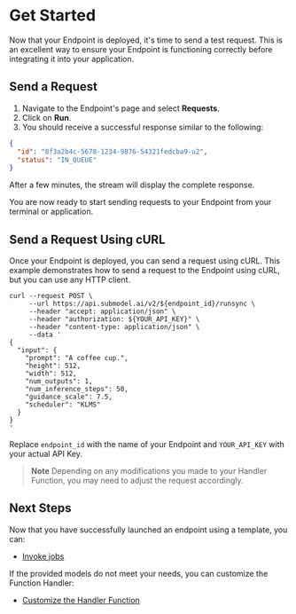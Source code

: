 # Get Started

Now that your Endpoint is deployed, it's time to send a test request. This is an excellent way to ensure your Endpoint is functioning correctly before integrating it into your application.

## Send a Request

1. Navigate to the Endpoint's page and select **Requests**.
2. Click on **Run**.
3. You should receive a successful response similar to the following:

```json
{
  "id": "8f3a2b4c-5678-1234-9876-54321fedcba9-u2",
  "status": "IN_QUEUE"
}
```

After a few minutes, the stream will display the complete response.

You are now ready to start sending requests to your Endpoint from your terminal or application.

## Send a Request Using cURL

Once your Endpoint is deployed, you can send a request using cURL. This example demonstrates how to send a request to the Endpoint using cURL, but you can use any HTTP client.

```curl
curl --request POST \
     --url https://api.submodel.ai/v2/${endpoint_id}/runsync \
     --header "accept: application/json" \
     --header "authorization: ${YOUR_API_KEY}" \
     --header "content-type: application/json" \
     --data '
{
  "input": {
    "prompt": "A coffee cup.",
    "height": 512,
    "width": 512,
    "num_outputs": 1,
    "num_inference_steps": 50,
    "guidance_scale": 7.5,
    "scheduler": "KLMS"
  }
}
'
```

Replace `endpoint_id` with the name of your Endpoint and `YOUR_API_KEY` with your actual API Key.

> **Note**
> Depending on any modifications you made to your Handler Function, you may need to adjust the request accordingly.

## Next Steps

Now that you have successfully launched an endpoint using a template, you can:

- [Invoke jobs](/serverless/endpoints/job-operations)

If the provided models do not meet your needs, you can customize the Function Handler:

- [Customize the Handler Function](/serverless/workers/handlers/overview)